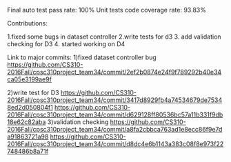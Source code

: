 Final auto test pass rate: 100% Unit tests code coverage rate: 93.83%

Contributions:

1.fixed some bugs in dataset controller 
2.write tests for d3
3. add validation checking for D3
4. started working on D4

Link to major commits: 
1)fixed dataset controller bug
https://github.com/CS310-2016Fall/cpsc310project_team34/commit/2ef2b0874e24f9f789292b40e34ca05e3199ae9f

2)write test for D3
https://github.com/CS310-2016Fall/cpsc310project_team34/commit/3417d8929fb4a74534679de75348ed2d050804f1
https://github.com/CS310-2016Fall/cpsc310project_team34/commit/d629128ff80536bc57a11b331f9db18e62c82aba
3)validation checking 
https://github.com/CS310-2016Fall/cpsc310project_team34/commit/a8fa2cbbca763ad1e8ecc86f9e7da91863721a98
https://github.com/CS310-2016Fall/cpsc310project_team34/commit/d8dc4e6b1143a383c08f8e973f22748486b8a71f
